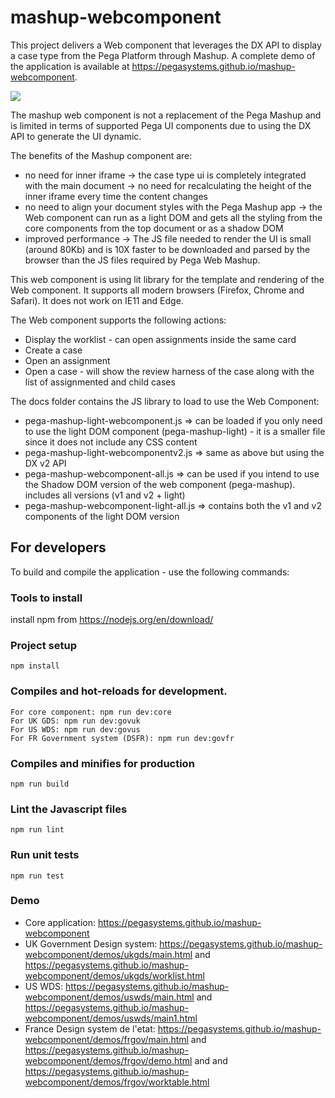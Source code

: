 # mashup-webcomponent

This project delivers a Web component that leverages the DX API to display a case type from the Pega Platform through Mashup. A complete demo of the application is available at https://pegasystems.github.io/mashup-webcomponent.

![](https://github.com/pegasystems/mashup-webcomponent/workflows/Main%20workflow/badge.svg)

The mashup web component is not a replacement of the Pega Mashup and is limited in terms of supported Pega UI components due to using the DX API to generate the UI dynamic.

The benefits of the Mashup component are:

- no need for inner iframe
  -> the case type ui is completely integrated with the main document
  -> no need for recalculating the height of the inner iframe every time the content changes
- no need to align your document styles with the Pega Mashup app
  -> the Web component can run as a light DOM and gets all the styling from the core components from the top document or as a shadow DOM
- improved performance
  -> The JS file needed to render the UI is small (around 80Kb) and is 10X faster to be downloaded and parsed by the browser than the JS files required by Pega Web Mashup.

This web component is using lit library for the template and rendering of the Web component. It supports all modern browsers (Firefox, Chrome and Safari). It does not work on IE11 and Edge.

The Web component supports the following actions:

- Display the worklist - can open assignments inside the same card
- Create a case
- Open an assignment
- Open a case - will show the review harness of the case along with the list of assignmented and child cases

The docs folder contains the JS library to load to use the Web Component:

- pega-mashup-light-webcomponent.js => can be loaded if you only need to use the light DOM component (pega-mashup-light) - it is a smaller file since it does not include any CSS content
- pega-mashup-light-webcomponentv2.js => same as above but using the DX v2 API
- pega-mashup-webcomponent-all.js => can be used if you intend to use the Shadow DOM version of the web component (pega-mashup). includes all versions (v1 and v2 + light)
- pega-mashup-webcomponent-light-all.js => contains both the v1 and v2 components of the light DOM version

## For developers

To build and compile the application - use the following commands:

### Tools to install

install npm from https://nodejs.org/en/download/

### Project setup

```
npm install
```

### Compiles and hot-reloads for development.

```
For core component: npm run dev:core
For UK GDS: npm run dev:govuk
For US WDS: npm run dev:govus
For FR Government system (DSFR): npm run dev:govfr
```

### Compiles and minifies for production

```
npm run build
```

### Lint the Javascript files

```
npm run lint
```

### Run unit tests

```
npm run test
```

### Demo

- Core application: https://pegasystems.github.io/mashup-webcomponent
- UK Government Design system: https://pegasystems.github.io/mashup-webcomponent/demos/ukgds/main.html and https://pegasystems.github.io/mashup-webcomponent/demos/ukgds/worklist.html
- US WDS: https://pegasystems.github.io/mashup-webcomponent/demos/uswds/main.html and https://pegasystems.github.io/mashup-webcomponent/demos/uswds/main1.html
- France Design system de l'etat: https://pegasystems.github.io/mashup-webcomponent/demos/frgov/main.html and https://pegasystems.github.io/mashup-webcomponent/demos/frgov/demo.html and and https://pegasystems.github.io/mashup-webcomponent/demos/frgov/worktable.html
